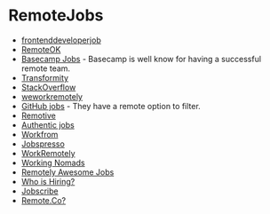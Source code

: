 # RemoteJobs
- [frontenddeveloperjob](http://frontenddeveloperjob.com/)
- [RemoteOK](https://remoteok.io)
- [Basecamp Jobs](https://basecamp.com/jobs) - Basecamp is well know for having a successful remote team.
- [Transformity](https://www.transformify.org)
- [StackOverflow](https://stackoverflow.com/jobs?allowsremote=True)
- [weworkremotely](https://weworkremotely.com)
- [GitHub jobs](https://jobs.github.com/positions?description=&location=remote) - They have a remote option to filter.
- [Remotive](http://jobs.remotive.io/)
- [Authentic jobs](https://authenticjobs.com/#remote=true)
- [Workfrom](http://www.workfrom.co)
- [Jobspresso](https://jobspresso.co/)
- [WorkRemotely](https://workremotely.io/)
- [Working Nomads](https://www.workingnomads.co/jobs)
- [Remotely Awesome Jobs](https://www.remotelyawesomejobs.com/)
- [Who is Hiring?](https://whoishiring.io)
- [Jobscribe](http://jobscribe.com/)
- [Remote.Co?](https://remote.co/)
